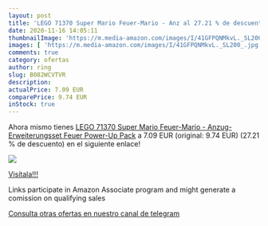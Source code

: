 ```yaml
---
layout: post
title: 'LEGO 71370 Super Mario Feuer-Mario - Anz al 27.21 % de descuento'
date: 2020-11-16 14:05:11
thumbnailImage: 'https://m.media-amazon.com/images/I/41GFPQNMkvL._SL200_.jpg'
images: [ 'https://m.media-amazon.com/images/I/41GFPQNMkvL._SL200_.jpg' ]
comments: true
category: ofertas
author: ring
slug: B082WCVTVR
description:
actualPrice: 7.09 EUR
comparePrice: 9.74 EUR
inStock: true
---
```


Ahora mismo tienes [LEGO 71370 Super Mario Feuer-Mario - Anzug- Erweiterungsset  Feuer Power-Up Pack](https://www.amazon.de/dp/B082WCVTVR/?tag=redken02-21) a 7.09 EUR (original: 9.74 EUR) (27.21 %  de descuento) en el siguiente enlace!

[![](https://m.media-amazon.com/images/I/41GFPQNMkvL._SL200_.jpg)](https://www.amazon.de/dp/B082WCVTVR/?tag=redken02-21)

[Visítala!!!](https://www.amazon.de/dp/B082WCVTVR/?tag=redken02-21)

Links participate in Amazon Associate program and might generate a comission on qualifying sales

[Consulta otras ofertas en nuestro canal de telegram](https://t.me/s/ofertas25)
